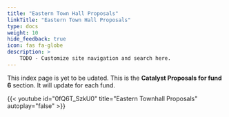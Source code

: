 ```yaml
---
title: "Eastern Town Hall Proposals"
linkTitle: "Eastern Town Hall Proposals"
type: docs
weight: 10
hide_feedback: true
icon: fas fa-globe
description: >
    TODO - Customize site navigation and search here.    
---
```


This index page is yet to be udated. 
This is the **Catalyst Proposals for fund 6** section. It will update for each fund.

{{< youtube id="0fQ6T_SzkU0" title="Eastern Townhall Proposals" autoplay="false"  >}}